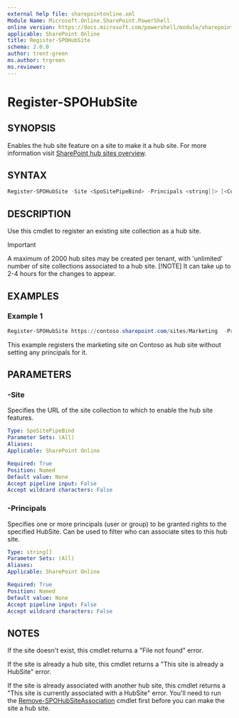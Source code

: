 ```yaml
---
external help file: sharepointonline.xml
Module Name: Microsoft.Online.SharePoint.PowerShell
online version: https://docs.microsoft.com/powershell/module/sharepoint-online/register-spohubsite
applicable: SharePoint Online
title: Register-SPOHubSite
schema: 2.0.0
author: trent-green
ms.author: trgreen
ms.reviewer:
---
```


# Register-SPOHubSite

## SYNOPSIS

Enables the hub site feature on a site to make it a hub site. For more information visit [SharePoint hub sites overview](https://docs.microsoft.com/sharepoint/dev/features/hub-site/hub-site-overview).

## SYNTAX

```powershell
Register-SPOHubSite -Site <SpoSitePipeBind> -Principals <string[]> [<CommonParameters>]
```

## DESCRIPTION

Use this cmdlet to register an existing site collection as a hub site.

> [!IMPORTANT]
> A maximum of 2000 hub sites may be created per tenant, with 'unlimited' number of site collections associated to a hub site.
> [!NOTE]
> It can take up to 2-4 hours for the changes to appear.

## EXAMPLES

### Example 1

```powershell
Register-SPOHubSite https://contoso.sharepoint.com/sites/Marketing  -Principals $null
```

This example registers the marketing site on Contoso as hub site without setting any principals for it.

## PARAMETERS

### -Site

Specifies the URL of the site collection to which to enable the hub site features.

```yaml
Type: SpoSitePipeBind
Parameter Sets: (All)
Aliases:
Applicable: SharePoint Online

Required: True
Position: Named
Default value: None
Accept pipeline input: False
Accept wildcard characters: False
```

### -Principals

Specifies one or more principals (user or group) to be granted rights to the specified HubSite. Can be used to filter who can associate sites to this hub site.

```yaml
Type: string[]
Parameter Sets: (All)
Aliases:
Applicable: SharePoint Online

Required: True
Position: Named
Default value: None
Accept pipeline input: False
Accept wildcard characters: False
```

## NOTES

If the site doesn't exist, this cmdlet returns a "File not found" error.

If the site is already a hub site, this cmdlet returns a "This site is already a HubSite" error.

If the site is already associated with another hub site, this cmdlet returns a "This site is currently associated with a HubSite" error. You'll need to run the [Remove-SPOHubSiteAssociation](Remove-SPOHubSiteAssociation.md) cmdlet first before you can make the site a hub site.
